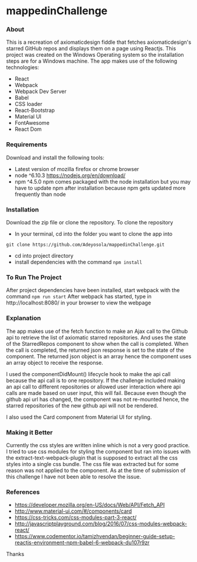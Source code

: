 # mappedinChallenge
### About
This is a recreation of axiomaticdesign fiddle that fetches axiomaticdesign's starred GitHub repos and displays them on a page using Reactjs. This project was created on the Windows Operating system so the installation steps are for a Windows machine.
The app makes use of the following technologies:
- React
- Webpack
- Webpack Dev Server
- Babel
- CSS loader
- React-Bootstrap
- Material UI
- FontAwesome
- React Dom

### Requirements
Download and install the following tools:
- Latest version of mozilla firefox or chrome browser
- node ^6.10.3 https://nodejs.org/en/download/
- npm ^4.5.0
npm comes packaged with the node installation but you may have to update npm after installation because npm gets updated more frequently than node

### Installation
Download the zip file or clone the repository.
To clone the repository
- In your terminal, cd into the folder you want to clone the app into
```
git clone https://github.com/Adeyosola/mappedinChallenge.git
```
- cd into project directory
- install dependencies with the command
`npm install`

### To Run The Project
After project dependencies have been installed, start webpack with the command
`npm run start`
After webpack has started, type in http://localhost:8080/ in your browser to view the webpage


### Explanation
The app makes use of the fetch function to make an Ajax call to the Github api to retrieve the list of axiomatic starred repositories. And uses the state of the StarredRepos component to show when the call is completed. When the call is completed, the returned json response is set to the state of the component. The returned json object is an array hence the component uses an array object to receive the response.

I used the componentDidMount() lifecycle hook to make the api call because the api call is to one repository. If the challenge included making an api call to different repositories or allowed user interaction where api calls are made based on user input, this will fail. Because even though the github api url has changed, the component was not re-mounted hence, the starred repositories of the new github api will not be rendered.

I also used the Card component from Material UI for styling.

### Making it Better
Currently the css styles are written inline which is not a very good practice. I tried to use css modules for styling the component but ran into issues with the extract-text-webpack-plugin that is supposed to extract all the css styles into a single css bundle. The css file was extracted but for some reason was not applied to the component. As at the time of submission of this challenge I have not been able to resolve the issue.

### References
- https://developer.mozilla.org/en-US/docs/Web/API/Fetch_API
- http://www.material-ui.com/#/components/card
- https://css-tricks.com/css-modules-part-3-react/
- http://javascriptplayground.com/blog/2016/07/css-modules-webpack-react/
- https://www.codementor.io/tamizhvendan/beginner-guide-setup-reactjs-environment-npm-babel-6-webpack-du107r9zr

Thanks
